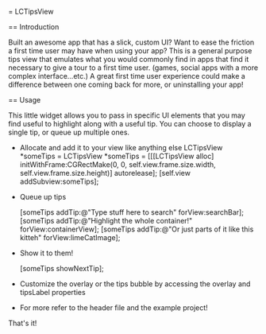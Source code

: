 = LCTipsView

== Introduction

Built an awesome app that has a slick, custom UI? Want to ease the friction a first time user may have when using your app? This is a general purpose tips view that emulates what you would commonly find in apps that find it necessary to give a tour to a first time user. (games, social apps with a more complex interface...etc.) A great first time user experience could make a difference between one coming back for more, or uninstalling your app!

== Usage

This little widget allows you to pass in specific UI elements that you may find useful to highlight along with a useful tip. You can choose to display a single tip, or queue up multiple ones.

* Allocate and add it to your view like anything else
LCTipsView *someTips = LCTipsView *someTips = [[[LCTipsView alloc] initWithFrame:CGRectMake(0, 0, self.view.frame.size.width, self.view.frame.size.height)] autorelease];
[self.view addSubview:someTips];

* Queue up tips

	[someTips addTip:@"Type stuff here to search" forView:searchBar];
	[someTips addTip:@"Highlight the whole container!" forView:containerView];
	[someTips addTip:@"Or just parts of it like this kitteh" forView:limeCatImage];

* Show it to them!

	[someTips showNextTip];

* Customize the overlay or the tips bubble by accessing the overlay and tipsLabel properties

* For more refer to the header file and the example project!

That's it!
